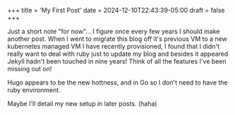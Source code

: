 +++
title = 'My First Post'
date = 2024-12-10T22:43:39-05:00
draft = false
+++

Just a short note "for now"...   I figure once every few years I should make another post.   When I
went to migrate this blog off it's previous VM to a new kubernetes managed VM I have recently
provisioned, I found that I didn't really want to deal with ruby just to update my blog and besides it
appeared Jekyll hadn't been touched in nine years!   Think of all the features I've been missing out on!

Hugo appears to be the new hottness, and in Go so I don't need to have the ruby environment.

Maybe I'll detail my new setup in later posts.  (haha)
